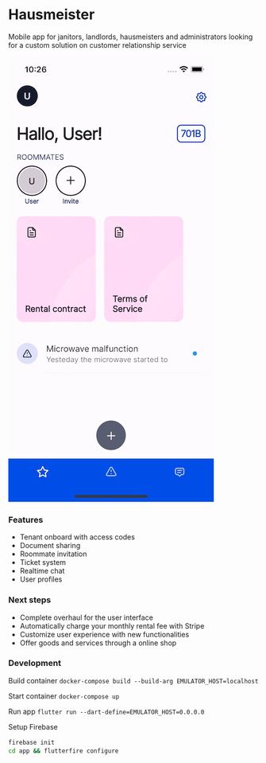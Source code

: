 # Hausmeister
Mobile app for janitors, landlords, hausmeisters and administrators looking for a custom solution on customer relationship service

![Hausmeister](./hausmeister-1.jpeg)

### Features
- Tenant onboard with access codes
- Document sharing
- Roommate invitation
- Ticket system
- Realtime chat
- User profiles


### Next steps
- Complete overhaul for the user interface
- Automatically charge your monthly rental fee with Stripe
- Customize user experience with new functionalities
- Offer goods and services through a online shop

### Development

Build container
`docker-compose build --build-arg EMULATOR_HOST=localhost`

Start container
`docker-compose up`

Run app
`flutter run --dart-define=EMULATOR_HOST=0.0.0.0`

Setup Firebase
```bash
firebase init
cd app && flutterfire configure
```
